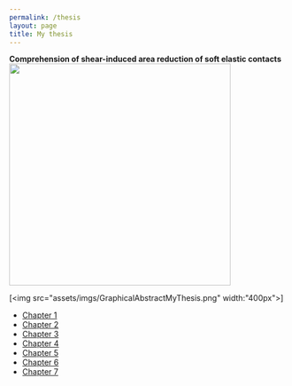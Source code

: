 ```yaml
---
permalink: /thesis
layout: page
title: My thesis
---
```


**Comprehension of shear-induced area reduction of soft elastic contacts**
[<img src="https://pbs.twimg.com/media/EmrGT27UYAADvrW?format=jpg&name=large" width="400px">](https://twitter.com/bethpenrose/status/1327091120455598080?s=20)


[<img src="assets/imgs/GraphicalAbstractMyThesis.png" width:"400px">]

* [Chapter 1]()
* [Chapter 2]()
* [Chapter 3]()
* [Chapter 4]()
* [Chapter 5]()
* [Chapter 6]()
* [Chapter 7]()
